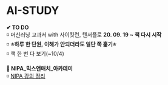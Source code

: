 # AI-STUDY
**✔ TO DO**       
◽ 머신러닝 교과서 with 사이킷런, 텐서플로 **20. 09. 19 ~ 책 다시 시작**   
◽ **⭐하루 한 단원, 이해가 안되더라도 일단 쭉 훑기⭐**   
◽ 책 한 번 다 보기(~10/4)    
    
**📁 NIPA_믹스앤매치_아카데미**   
◽ [NIPA 강의 정리](https://nipa.elice.io/explore)